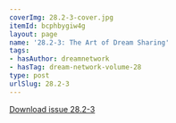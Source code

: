 ```yaml
---
coverImg: 28.2-3-cover.jpg
itemId: bcphbygiw4g
layout: page
name: '28.2-3: The Art of Dream Sharing'
tags:
- hasAuthor: dreamnetwork
- hasTag: dream-network-volume-28
type: post
urlSlug: 28.2-3
---
```

<a href="../files/pdfs/Volume_28/28.2-28.3_art_of_dream_sharing.pdf" download="">Download issue 28.2-3</a>